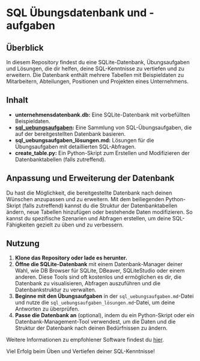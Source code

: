 
# SQL Übungsdatenbank und -aufgaben

## Überblick
In diesem Repository findest du eine SQLite-Datenbank, Übungsaufgaben und Lösungen, die dir helfen, deine SQL-Kenntnisse zu vertiefen und zu erweitern. Die Datenbank enthält mehrere Tabellen mit Beispieldaten zu Mitarbeitern, Abteilungen, Positionen und Projekten eines Unternehmens.

## Inhalt
- **unternehmensdatenbank.db:** Eine SQLite-Datenbank mit vorbefüllten Beispieldaten.
- **[sql_uebungsaufgaben](sql_uebungsaufgaben.md):** Eine Sammlung von SQL-Übungsaufgaben, die auf der bereitgestellten Datenbank basieren.
- **sql_uebungsaufgaben_lösungen.md:** Lösungen für die Übungsaufgaben mit detaillierten SQL-Abfragen.
- **create_table.py:** Ein Python-Skript zum Erstellen und Modifizieren der Datenbanktabellen (falls zutreffend).

## Anpassung und Erweiterung der Datenbank
Du hast die Möglichkeit, die bereitgestellte Datenbank nach deinen Wünschen anzupassen und zu erweitern. Mit dem beiliegenden Python-Skript (falls zutreffend) kannst du die Struktur der Datenbanktabellen ändern, neue Tabellen hinzufügen oder bestehende Daten modifizieren. So kannst du spezifische Szenarien und Abfragen erstellen, um deine SQL-Fähigkeiten gezielt zu üben und zu verbessern.

## Nutzung
1. **Klone das Repository oder lade es herunter.**
2. **Öffne die SQLite-Datenbank** mit einem Datenbank-Manager deiner Wahl, wie DB Browser für SQLite, DBeaver, SQLiteStudio oder einem anderen. Diese Tools sind oft kostenlos und ermöglichen es dir, die Datenbank zu visualisieren, Abfragen auszuführen und die Datenbankstruktur zu verwalten.
3. **Beginne mit den Übungsaufgaben** in der `sql_uebungsaufgaben.md`-Datei und nutze die `sql_uebungsaufgaben_lösungen.md`-Datei, um deine Antworten zu überprüfen.
4. **Passe die Datenbank an** (optional), indem du ein Python-Skript oder ein Datenbank-Management-Tool verwendest, um die Daten und die Struktur der Datenbank nach deinen Bedürfnissen zu ändern.

Weitere Informationen zu empfohlener Software findest du [hier](BEISPIELSOFTWARE.md).

Viel Erfolg beim Üben und Vertiefen deiner SQL-Kenntnisse!



